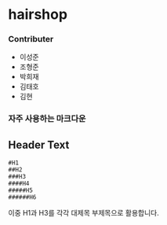# hairshop

### Contributer
- 이성준
- 조형준
- 박희재
- 김태호
- 김현


### 자주 사용하는 마크다운
## Header Text
```
#H1
##H2
###H3
####H4
#####H5
######H6
```
이중 H1과 H3를 각각 대제목 부제목으로 활용합니다.
